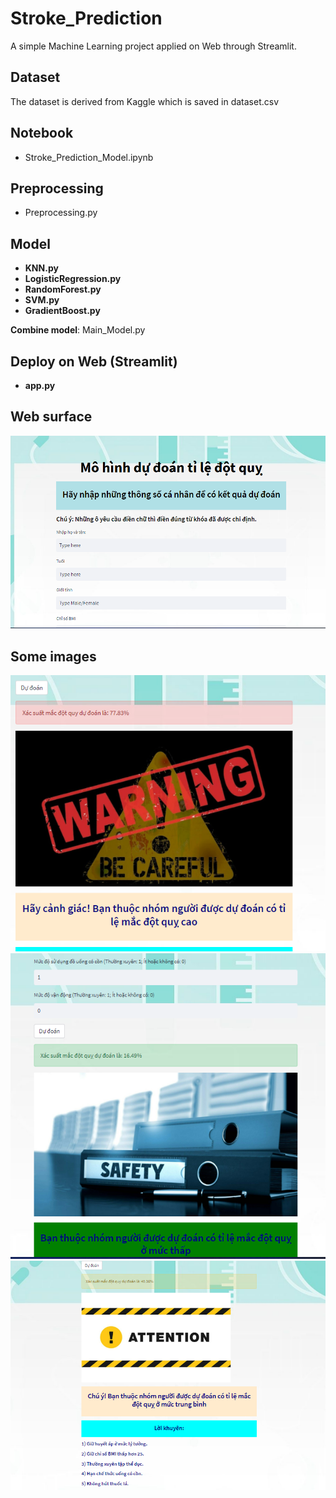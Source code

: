 # Stroke_Prediction
A simple Machine Learning project applied on Web through Streamlit.
## Dataset
The dataset is derived from Kaggle which is saved in dataset.csv
## Notebook
- Stroke_Prediction_Model.ipynb
## Preprocessing
- Preprocessing.py
## Model
- **KNN.py**
- **LogisticRegression.py**
- **RandomForest.py**
- **SVM.py**
- **GradientBoost.py**

**Combine model**: Main_Model.py
## Deploy on Web (Streamlit)
- **app.py**
## Web surface
![My Image](https://github.com/LTPhat/Stroke_Prediction/blob/main/Surface.png)
## Some images 
![My Image](https://github.com/LTPhat/Stroke_Prediction/blob/main/result1.png)
![My Image](https://github.com/LTPhat/Stroke_Prediction/blob/main/result2.png)
![My Image](https://github.com/LTPhat/Stroke_Prediction/blob/main/result3.png)

